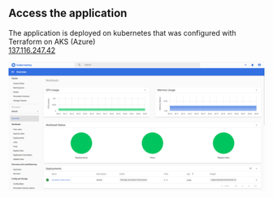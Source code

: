 ## Access the application
The application is deployed on kubernetes that was configured with Terraform on AKS (Azure)  
[137.116.247.42](http://137.116.247.42)


![alt text](assets/kube-dashboard.png)
